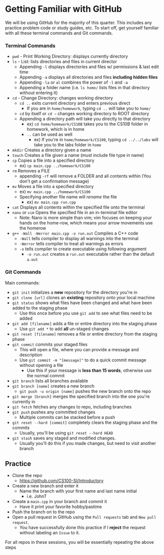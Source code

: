# Getting Familiar with GitHub
We will be using GitHub for the majority of this quarter. This includes any practice problem code or study guides, etc.
To start off, get yourself familiar with all these terminal commands and Git commands.

### Terminal Commands
* `pwd` - Print Working Directory: displays currently directory
* `ls` - List: lists directories and files in current director
  * Appending `-l` displays directories and files w/ permissions & last edit time
  * Appending `-a` displays all directories and files **including hidden files**
  * Appending `-la` or `al` combines the power of `-l` and `-a`
  * Appending a folder name (i.e. `ls home/` lists files in that directory without entering it)
* `cd` - Change Directory: changes working directory
  * `cd ..` exits current directory and enters previous direct
    * If you are in `home/homework`, typing `cd ..` will take you to `home/`
  * `cd` by itself or `cd ~` changes working directory to ROOT directory
  * Appending a directory path will take you directly to that directory
    * ex) `cd home/homework/CS10B` takes you to the CS10B folder in homework, which is in home
    * `..` can be used as well
      * ex) If you're in `home/homework/CS100`, typing `cd ../../labs` will take you to the labs folder in `home`
* `mkdir` Creates a directory given a name
* `touch` Creates a file given a name (must include file type in name)
* `cp` Copies a file into a specified directory
  * ex) `cp main.cpp ../homework/CS100`
* `rm` Removes a FILE
  * appending `-rf` will remove a FOLDER and all contents within (You don't get a confirmation message)
* `mv` Moves a file into a specified directory
  * ex) `mv main.cpp ../homework/CS100`
  * Specifying another file name will *rename* the file
    * ex) `mv main.cpp run.cpp`
* `cat` Displays all contents within the specified file onto the terminal
* `nano` or `vim` Opens the specified file in an in-terminal file editor
  * Note: Nano is more simple than vim; vim focuses on keeping your hands on the home-row, which means your arrow movements use the homerow
* `g++ -Wall -Werror main.cpp -o run.out` Compiles a C++ code
  * `-Wall` tells compiler to display all warnings into the terminal
  * `-Werror` tells compiler to treat all warnings as errors
  * `-o` tells compiler to create executable using following argument
    * `-o run.out` creates a `run.out` executable rather than the default `a.out`
  
### Git Commands
Main commands:
* `git init` initializes a **new** repository for the directory you're in
* `git clone [url]` clones an **existing** repository onto your local machine
* `git status` shows what files have been changed and what have been added to the staging phase
  * Use this once before you use `git add` to see what files need to be added
* `git add [filename]` adds a file or entire directory into the staging phase
  * Use `git add *` to add **all** un-staged changes
* `git reset [filename]` removes a file or entire directory from the staging phase
* `git commit` commits your staged files
  * This will open a file, where you can provide a message and description
  * Use `git commit -m "[message]"` to do a quick commit message without opening a file
    * Use this if your message is **less than 15 words**, otherwise use the normal commit
* `git branch` lists all branches available
* `git branch [name]` creates a new branch
  * `git push -u origin [name]` pushes the new branch onto the repo
* `git merge [branch]` merges the specified branch into the one you're currently in
* `git fetch` fetches any changes to repo, including branches
* `git push` pushes any committed changes
  * Multiple commits can be stacked before a push
* `git reset --hard [commit]` completely clears the staging phase and the commits
  * Usually, you'll be using `git reset --hard HEAD`
* `git stash` saves any staged and modified changes.
  * Usually you'll do this if you made changes, but need to visit another branch
  
## Practice
* Clone the repo
  * https://github.com/CS100-SI/Introductory
* Create a new branch and enter it
  * Name the branch with your first name and last name initial
    * i.e. JohnT
* Create a `main.cpp` in your branch and commit it
  * Have it print your favorite hobby/pastime
* Push the branch on to the repo
* Open a pull request in GitHub using the `Pull requests` tab and `New pull request`.
  * You have successfully done this practice if I **reject** the request without labeling an `Issue` to it.

For all repos in these sessions, you will be essentially repeating the above steps